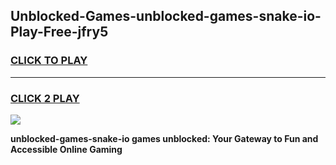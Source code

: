 
## Unblocked-Games-unblocked-games-snake-io-Play-Free-jfry5
<h3>
<a href="https://premium76.site?title=unblocked-games-snake-io&ref=23A">CLICK TO PLAY</a></h3>
<hr>

<h3>
<a href="https://premium76.site?title=unblocked-games-snake-io&ref=23A">CLICK 2 PLAY</a>
  
</h3>

<a href="https://premium76.site?title=unblocked-games-snake-io&ref=23A"><img src="https://clearcache.store/games.png"></a>


**unblocked-games-snake-io games unblocked: Your Gateway to Fun and Accessible Online Gaming**
